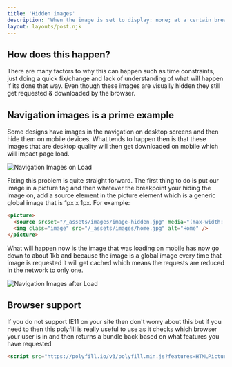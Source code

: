 ```yaml
---
title: 'Hidden images'
description: 'When the image is set to display: none; at a certain breakpoint, the image still gets loaded in the browser making the page weight bigger than what it needs to be.'
layout: layouts/post.njk
---
```


## How does this happen?

There are many factors to why this can happen such as time constraints, just doing a quick fix/change and lack of understanding of what will happen if its done that way. Even though these images are visually hidden they still get requested & downloaded by the browser.

## Navigation images is a prime example

Some designs have images in the navigation on desktop screens and then hide them on mobile devices. What tends to happen then is that these images that are desktop quality will then get downloaded on mobile which will impact page load.

![Navigation Images on Load](https://performance-kit.netlify.app/img/before-html-network.png)

Fixing this problem is quite straight forward. The first thing to do is put our image in a picture tag and then whatever the breakpoint your hiding the image on, add a source element in the picture element which is a generic global image that is 1px x 1px. For example:

```html
<picture>
  <source srcset="/_assets/images/image-hidden.jpg" media="(max-width: 48em)" />
  <img class="image" src="/_assets/images/home.jpg" alt="Home" />
</picture>
```

What will happen now is the image that was loading on mobile has now go down to about 1kb and because the image is a global image every time that image is requested it will get cached which means the requests are reduced in the network to only one.

![Navigation Images after Load](https://performance-kit.netlify.app/img/after-html-network.png)

## Browser support

If you do not support IE11 on your site then don't worry about this but if you need to then this polyfill is really useful to use as it checks which browser your user is in and then returns a bundle back based on what features you have requested

```html
<script src="https://polyfill.io/v3/polyfill.min.js?features=HTMLPictureElement"></script>
```
